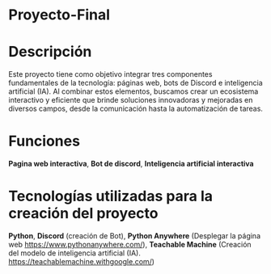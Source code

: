 # Proyecto-Final
# Descripción
Este proyecto tiene como objetivo integrar tres componentes fundamentales de la tecnología: páginas web, bots de Discord e inteligencia artificial (IA). Al combinar estos elementos, buscamos crear un ecosistema interactivo y eficiente que brinde soluciones innovadoras y mejoradas en diversos campos, desde la comunicación hasta la automatización de tareas.
# Funciones 
**Pagina web interactiva**,
**Bot de discord**,
**Inteligencia artificial interactiva**
# Tecnologías utilizadas para la creación del proyecto
**Python**,
**Discord** (creación de Bot),
**Python Anywhere** (Desplegar la página web https://www.pythonanywhere.com/),
**Teachable Machine** (Creación del modelo de inteligencia artificial (IA). https://teachablemachine.withgoogle.com/)
